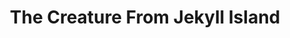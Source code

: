 ---
layout: books
title: The Creature From Jekyll Island
subtitle: 
essential: 
categories: ['banking']
authors: ['G. Edward Griffin']
authors_twitter: ['']
excerpt: .
resource_url: 
amazon_url: https://www.amazon.com/dp/0912986212
wikipedia_url: 
free_url: 
---